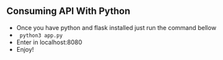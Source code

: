 ## Consuming API With Python

- Once you have python and flask installed just run the command bellow
- <code> python3 app.py </code>
- Enter in localhost:8080
- Enjoy!
